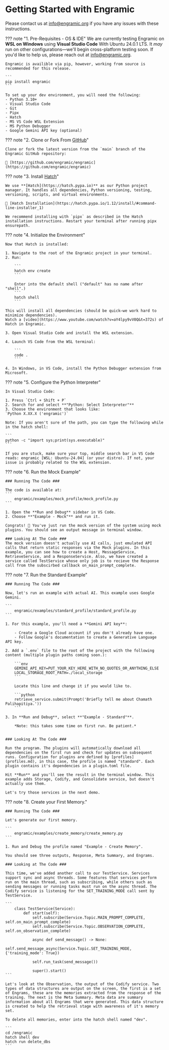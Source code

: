 # Getting Started with Engramic

Please contact us at info@engramic.org if you have any issues with these instructions.


??? note "1. Pre-Requisites - OS & IDE"
    We are currently testing Engramic on **WSL on Windows** using **Visual Studio Code** With Ubuntu 24.0.1 LTS. It *may* run on other configurations—we'll begin cross-platform testing soon. If you'd like to help us, please reach out at [info@engramic.org](mailto:info@engramic.org).

    Engramic is availible via pip, however, working from source is recommended for this release.

    ```
    pip install engramic
    ```

    To set up your dev environment, you will need the following:
    - Python 3.10+
    - Visual Studio Code
    - Git
    - Pipx
    - Hatch
    - MS VS Code WSL Extension
    - MS Python Debugger
    - Google Gemini API key (optional)


??? note "2. Clone or Fork From [GitHub](https://github.com/engramic/engramic)"

    Clone or fork the latest version from the `main` branch of the Engramic GitHub repository:

    📎 [https://github.com/engramic/engramic](https://github.com/engramic/engramic)



??? note "3. Install [Hatch](https://hatch.pypa.io/1.12/install/#command-line-installer_1)"

    We use **[Hatch](https://hatch.pypa.io)** as our Python project manager. It handles all dependencies, Python versioning, testing, versioning, scripts, and virtual environments.

    🔗 [Hatch Installation](https://hatch.pypa.io/1.12/install/#command-line-installer_1)

    We recommend installing with `pipx` as described in the Hatch installation instructions. Restart your terminal after running pipx ensurepath.

??? note "4. Initialize the Environment"

    Now that Hatch is installed:

    1. Navigate to the root of the Engramic project in your terminal.
    2. Run:

        ```
        hatch env create
        ```

        Enter into the default shell ("default" has no name after "shell".)
        ```
        hatch shell
        ```

    This will install all dependencies (should be quick—we work hard to minimize dependencies).
    Watch a [video](https://www.youtube.com/watch?v=aY4lpy9vV0Q&t=372s) of Hatch in Engramic.

    3. Open Visual Studio Code and install the WSL extension.

    4. Launch VS Code from the WSL terminal:

        ```
        code .
        ```

    4. In Windows, in VS Code, install the Python Debugger extension from Microsoft.
    

??? note "5. Configure the Python Interpreter"

    In Visual Studio Code:

    1. Press `Ctrl + Shift + P`
    2. Search for and select **"Python: Select Interpreter"**
    3. Choose the environment that looks like:  
    `Python X.XX.X ('engramic')`

    Note: If you aren't sure of the path, you can type the following while in the hatch shell:

    ```
    python -c "import sys;print(sys.executable)"
    ```

    If you are stuck, make sure your top, middle search bar in VS Code reads: engramic [WSL: Ubuntu-24.04] (or your distro). If not, your issue is probably related to the WSL extension.

??? note "6. Run the Mock Example"

    ### Running The Code ###

    The code is available at:
    ```
        engramic/examples/mock_profile/mock_profile.py
    ```

    1. Open the **Run and Debug** sidebar in VS Code.
    2. Choose **"Example - Mock"** and run it.

    Congrats! 🎉 You've just run the mock version of the system using mock plugins. You should see an output message in terminal window.
    
    ### Looking At The Code ###
    The mock version doesn't actually use AI calls, just emulated API calls that return static responses via the Mock plugins. In this example, you can see how to create a Host, MessageService, RetrieveService, and a ResponseService. Also, we have created a service called TestService whose only job is to recieve the Response call from the subscirbed callback on_main_prompt_complete.


??? note "7. Run the Standard Example"

    ### Running The Code ###

    Now, let's run an example with actual AI. This example uses Google Gemini.

    ```
        engramic/examples/standard_profile/standard_profile.py
    ```
    
    1. For this example, you'll need a **Gemini API key**:

        - Create a Google Cloud account if you don't already have one.
        - Follow Google's documentation to create a Generative Language API key.

    2. Add a `.env` file to the root of the project with the following content (multiple plugin paths coming soon.):

        ```env
        GEMINI_API_KEY=PUT_YOUR_KEY_HERE_WITH_NO_QUOTES_OR_ANYTHING_ELSE
        LOCAL_STORAGE_ROOT_PATH=./local_storage
        ```

        Locate this line and change it if you would like to.

        ```python
        retrieve_service.submit(Prompt('Briefly tell me about Chamath Palihapitiya.'))
        ```

    3. In **Run and Debug**, select **"Example - Standard"**.

        *Note: this takes some time on first run. Be patient.*


    ### Looking At The Code ###
    
    Run the program. The plugins will automatically download all dependencies on the first run and check for updates on subsequent runs. Configuration for plugins are defined by [profiles](profiles.md), in this case, the profile is named "standard". Each plugin contains it's dependencies in a plugin.toml file.

    Hit **Run** and you'll see the result in the terminal window. This example adds Storage, Codify, and Consolidate service, but doesn't actually use them.
    
    Let's try those services in the next demo.

??? note "8. Create your First Memory."

    ### Running The Code ###

    Let's generate our first memory.

    ```
        engramic/examples/create_memory/create_memory.py
    ```

    1. Run and Debug the profile named "Example - Create Memory".

    You should see three outputs, Response, Meta Summary, and Engrams.

    ### Looking at The Code ###

    This time, we've added another call to our TestService. Services support sync and async threads. Some features that services perform run on the main thread, such as subscribing, while others such as sending messages or running tasks must run on the async thread. The Codify service is listening for the SET_TRAINING_MODE call sent by TestService.

    ```
        class TestService(Service):
            def start(self):
                self.subscribe(Service.Topic.MAIN_PROMPT_COMPLETE, self.on_main_prompt_complete)
                self.subscribe(Service.Topic.OBSERVATION_COMPLETE, self.on_observation_complete)

                async def send_message() -> None:
                    self.send_message_async(Service.Topic.SET_TRAINING_MODE, {'training_mode': True})

                self.run_task(send_message())

                super().start()
    ```

    Let's look at the Observation, the output of the Codify service. Two types of data structures are output on the screen, the first is a set of Engrams, these are the memories extracted from the response of the training. The next is the Meta Summary. Meta data are summary information about all Engrams that were generated. This data structure is created to help the retrieval stage with awareness of it's memory set.

    To delete all memories, enter into the hatch shell named "dev".

    ```
    cd /engramic
    hatch shell dev
    hatch run delete_dbs
    ```


    